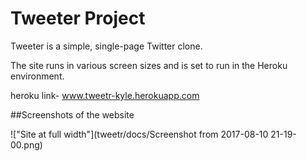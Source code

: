 # Tweeter Project

Tweeter is a simple, single-page Twitter clone.

The site runs in various screen sizes and is set to run in the Heroku environment.

heroku link- www.tweetr-kyle.herokuapp.com

##Screenshots of the website

!["Site at full width"](tweetr/docs/Screenshot from 2017-08-10 21-19-00.png)

